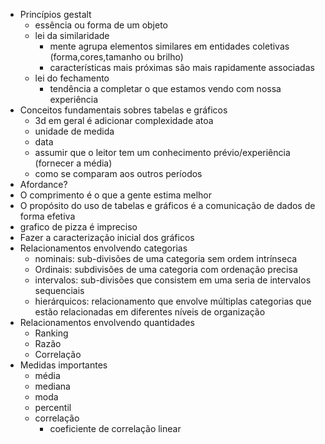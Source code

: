 - Princípios gestalt
	- essência ou forma de um objeto
	- lei da similaridade
		- mente agrupa elementos similares em entidades coletivas (forma,cores,tamanho ou brilho)
		- características mais próximas são mais rapidamente associadas
	- lei do fechamento
		- tendência a completar o que estamos vendo com nossa experiência
- Conceitos fundamentais sobres tabelas e gráficos
	- 3d em geral é adicionar complexidade atoa
	- unidade de medida
	- data
	- assumir que o leitor tem um conhecimento prévio/experiência (fornecer a média)
	- como se comparam aos outros períodos
- Afordance?
- O comprimento é o que a gente estima melhor
- O propósito do uso de tabelas e gráficos é a comunicação de dados de forma efetiva
- grafico de pizza é impreciso
- Fazer a caracterização inicial dos gráficos
- Relacionamentos envolvendo categorias
	- nominais: sub-divisões de uma categoria sem ordem intrínseca
	- Ordinais: subdivisões de uma categoria com ordenação precisa
	- intervalos: sub-divisões que consistem em uma seria de intervalos sequenciais
	- hierárquicos: relacionamento que envolve múltiplas categorias que estão relacionadas em diferentes níveis de organização
- Relacionamentos envolvendo quantidades
	- Ranking
	- Razão
	- Correlação
- Medidas importantes
	- média
	- mediana
	- moda
	- percentil
	- correlação
		- coeficiente de correlação linear